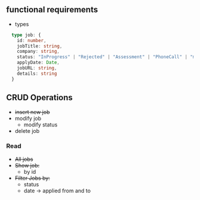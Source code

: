 ## functional requirements

- types

```ts
  type job: {
    id: number,
    jobTitle: string,
    company: string,
    status: "InProgress" | "Rejected" | "Assessment" | "PhoneCall" | "meeting" | "JobOffer",
    applyDate: Date,
    jobURL: string,
    details: string
  }
```

## CRUD Operations

- ~~insert new job~~
- modify job
  - modify status
- delete job

### Read

- ~~All jobs~~
- ~~Show job:~~
  - by id
- ~~Filter Jobs by:~~
  - status
  - date -> applied from and to
